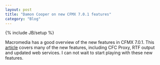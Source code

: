 ```yaml
---
layout: post
title: "Damon Cooper on new CFMX 7.0.1 features"
category: "Blog"
---
```

{% include JB/setup %}

Macromedia has a good overview of the new features in CFMX 7.0.1\. This [article](http://www.macromedia.com/devnet/logged_in/dcooper_merrimack.html) covers many of the new features, including CFC Proxy, RTF output and updated web services. I can not wait to start playing with these new features.